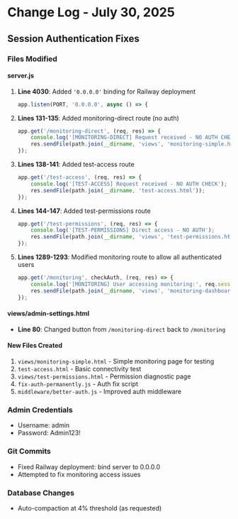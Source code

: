 # Change Log - July 30, 2025

## Session Authentication Fixes

### Files Modified

#### server.js
1. **Line 4030**: Added `'0.0.0.0'` binding for Railway deployment
   ```javascript
   app.listen(PORT, '0.0.0.0', async () => {
   ```

2. **Lines 131-135**: Added monitoring-direct route (no auth)
   ```javascript
   app.get('/monitoring-direct', (req, res) => {
       console.log('[MONITORING-DIRECT] Request received - NO AUTH CHECK');
       res.sendFile(path.join(__dirname, 'views', 'monitoring-simple.html'));
   });
   ```

3. **Lines 138-141**: Added test-access route
   ```javascript
   app.get('/test-access', (req, res) => {
       console.log('[TEST-ACCESS] Request received - NO AUTH CHECK');
       res.sendFile(path.join(__dirname, 'test-access.html'));
   });
   ```

4. **Lines 144-147**: Added test-permissions route
   ```javascript
   app.get('/test-permissions', (req, res) => {
       console.log('[TEST-PERMISSIONS] Direct access - NO AUTH');
       res.sendFile(path.join(__dirname, 'views', 'test-permissions.html'));
   });
   ```

5. **Lines 1289-1293**: Modified monitoring route to allow all authenticated users
   ```javascript
   app.get('/monitoring', checkAuth, (req, res) => {
       console.log('[MONITORING] User accessing monitoring:', req.session.username, 'Role:', req.session.role);
       res.sendFile(path.join(__dirname, 'views', 'monitoring-dashboard.html'));
   });
   ```

#### views/admin-settings.html
- **Line 80**: Changed button from `/monitoring-direct` back to `/monitoring`

#### New Files Created
1. `views/monitoring-simple.html` - Simple monitoring page for testing
2. `test-access.html` - Basic connectivity test
3. `views/test-permissions.html` - Permission diagnostic page
4. `fix-auth-permanently.js` - Auth fix script
5. `middleware/better-auth.js` - Improved auth middleware

### Admin Credentials
- Username: admin
- Password: Admin123!

### Git Commits
- Fixed Railway deployment: bind server to 0.0.0.0
- Attempted to fix monitoring access issues

### Database Changes
- Auto-compaction at 4% threshold (as requested)